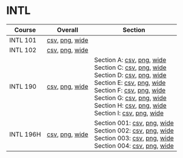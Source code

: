 # INTL

| Course | Overall | Section |
| ------ | ------- | ------- |
| INTL 101 | [csv](https://github.com/UCSD-Historical-Enrollment-Data/2024Winter/blob/main/overall/INTL%20101.csv), [png](https://raw.githubusercontent.com/UCSD-Historical-Enrollment-Data/2024Winter/main/plot_overall/INTL%20101.png), [wide](https://raw.githubusercontent.com/UCSD-Historical-Enrollment-Data/2024Winter/main/plot_overall_wide/INTL%20101.png) |  |
| INTL 102 | [csv](https://github.com/UCSD-Historical-Enrollment-Data/2024Winter/blob/main/overall/INTL%20102.csv), [png](https://raw.githubusercontent.com/UCSD-Historical-Enrollment-Data/2024Winter/main/plot_overall/INTL%20102.png), [wide](https://raw.githubusercontent.com/UCSD-Historical-Enrollment-Data/2024Winter/main/plot_overall_wide/INTL%20102.png) |  |
| INTL 190 | [csv](https://github.com/UCSD-Historical-Enrollment-Data/2024Winter/blob/main/overall/INTL%20190.csv), [png](https://raw.githubusercontent.com/UCSD-Historical-Enrollment-Data/2024Winter/main/plot_overall/INTL%20190.png), [wide](https://raw.githubusercontent.com/UCSD-Historical-Enrollment-Data/2024Winter/main/plot_overall_wide/INTL%20190.png) | Section A: [csv](https://github.com/UCSD-Historical-Enrollment-Data/2024Winter/blob/main/section/INTL%20190_A.csv), [png](https://raw.githubusercontent.com/UCSD-Historical-Enrollment-Data/2024Winter/main/plot_section/INTL%20190_A.png), [wide](https://raw.githubusercontent.com/UCSD-Historical-Enrollment-Data/2024Winter/main/plot_section_wide/INTL%20190_A.png)<br>Section C: [csv](https://github.com/UCSD-Historical-Enrollment-Data/2024Winter/blob/main/section/INTL%20190_C.csv), [png](https://raw.githubusercontent.com/UCSD-Historical-Enrollment-Data/2024Winter/main/plot_section/INTL%20190_C.png), [wide](https://raw.githubusercontent.com/UCSD-Historical-Enrollment-Data/2024Winter/main/plot_section_wide/INTL%20190_C.png)<br>Section D: [csv](https://github.com/UCSD-Historical-Enrollment-Data/2024Winter/blob/main/section/INTL%20190_D.csv), [png](https://raw.githubusercontent.com/UCSD-Historical-Enrollment-Data/2024Winter/main/plot_section/INTL%20190_D.png), [wide](https://raw.githubusercontent.com/UCSD-Historical-Enrollment-Data/2024Winter/main/plot_section_wide/INTL%20190_D.png)<br>Section E: [csv](https://github.com/UCSD-Historical-Enrollment-Data/2024Winter/blob/main/section/INTL%20190_E.csv), [png](https://raw.githubusercontent.com/UCSD-Historical-Enrollment-Data/2024Winter/main/plot_section/INTL%20190_E.png), [wide](https://raw.githubusercontent.com/UCSD-Historical-Enrollment-Data/2024Winter/main/plot_section_wide/INTL%20190_E.png)<br>Section F: [csv](https://github.com/UCSD-Historical-Enrollment-Data/2024Winter/blob/main/section/INTL%20190_F.csv), [png](https://raw.githubusercontent.com/UCSD-Historical-Enrollment-Data/2024Winter/main/plot_section/INTL%20190_F.png), [wide](https://raw.githubusercontent.com/UCSD-Historical-Enrollment-Data/2024Winter/main/plot_section_wide/INTL%20190_F.png)<br>Section G: [csv](https://github.com/UCSD-Historical-Enrollment-Data/2024Winter/blob/main/section/INTL%20190_G.csv), [png](https://raw.githubusercontent.com/UCSD-Historical-Enrollment-Data/2024Winter/main/plot_section/INTL%20190_G.png), [wide](https://raw.githubusercontent.com/UCSD-Historical-Enrollment-Data/2024Winter/main/plot_section_wide/INTL%20190_G.png)<br>Section H: [csv](https://github.com/UCSD-Historical-Enrollment-Data/2024Winter/blob/main/section/INTL%20190_H.csv), [png](https://raw.githubusercontent.com/UCSD-Historical-Enrollment-Data/2024Winter/main/plot_section/INTL%20190_H.png), [wide](https://raw.githubusercontent.com/UCSD-Historical-Enrollment-Data/2024Winter/main/plot_section_wide/INTL%20190_H.png)<br>Section I: [csv](https://github.com/UCSD-Historical-Enrollment-Data/2024Winter/blob/main/section/INTL%20190_I.csv), [png](https://raw.githubusercontent.com/UCSD-Historical-Enrollment-Data/2024Winter/main/plot_section/INTL%20190_I.png), [wide](https://raw.githubusercontent.com/UCSD-Historical-Enrollment-Data/2024Winter/main/plot_section_wide/INTL%20190_I.png) |
| INTL 196H | [csv](https://github.com/UCSD-Historical-Enrollment-Data/2024Winter/blob/main/overall/INTL%20196H.csv), [png](https://raw.githubusercontent.com/UCSD-Historical-Enrollment-Data/2024Winter/main/plot_overall/INTL%20196H.png), [wide](https://raw.githubusercontent.com/UCSD-Historical-Enrollment-Data/2024Winter/main/plot_overall_wide/INTL%20196H.png) | Section 001: [csv](https://github.com/UCSD-Historical-Enrollment-Data/2024Winter/blob/main/section/INTL%20196H_001.csv), [png](https://raw.githubusercontent.com/UCSD-Historical-Enrollment-Data/2024Winter/main/plot_section/INTL%20196H_001.png), [wide](https://raw.githubusercontent.com/UCSD-Historical-Enrollment-Data/2024Winter/main/plot_section_wide/INTL%20196H_001.png)<br>Section 002: [csv](https://github.com/UCSD-Historical-Enrollment-Data/2024Winter/blob/main/section/INTL%20196H_002.csv), [png](https://raw.githubusercontent.com/UCSD-Historical-Enrollment-Data/2024Winter/main/plot_section/INTL%20196H_002.png), [wide](https://raw.githubusercontent.com/UCSD-Historical-Enrollment-Data/2024Winter/main/plot_section_wide/INTL%20196H_002.png)<br>Section 003: [csv](https://github.com/UCSD-Historical-Enrollment-Data/2024Winter/blob/main/section/INTL%20196H_003.csv), [png](https://raw.githubusercontent.com/UCSD-Historical-Enrollment-Data/2024Winter/main/plot_section/INTL%20196H_003.png), [wide](https://raw.githubusercontent.com/UCSD-Historical-Enrollment-Data/2024Winter/main/plot_section_wide/INTL%20196H_003.png)<br>Section 004: [csv](https://github.com/UCSD-Historical-Enrollment-Data/2024Winter/blob/main/section/INTL%20196H_004.csv), [png](https://raw.githubusercontent.com/UCSD-Historical-Enrollment-Data/2024Winter/main/plot_section/INTL%20196H_004.png), [wide](https://raw.githubusercontent.com/UCSD-Historical-Enrollment-Data/2024Winter/main/plot_section_wide/INTL%20196H_004.png) |
